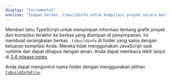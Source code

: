 ```yaml
---
display: "Incremental"
oneline: "Simpan berkas .tsbuildinfo untuk kompilasi proyek secara bertahap"
---
```


Memberi tahu TypeScript untuk menyimpan informasi tentang grafik proyek dari kompilasi terakhir ke berkas yang disimpan di penyimpanan. Ini membuat serangkaian berkas `.tsbuildinfo` di folder yang sama dengan keluaran kompilasi Anda. Mereka tidak menggunakan JavaScript saat runtime dan dapat dihapus dengan aman. Anda dapat membaca lebih lanjut di [3.4 release notes](/docs/handbook/release-notes/typescript-3-4.html#faster-subsequent-builds-with-the---incremental-flag).

Anda dapat mengontrol nama folder dengan menggunakan pilihan [`tsBuildInfoFile`](#tsBuildInfoFile).
